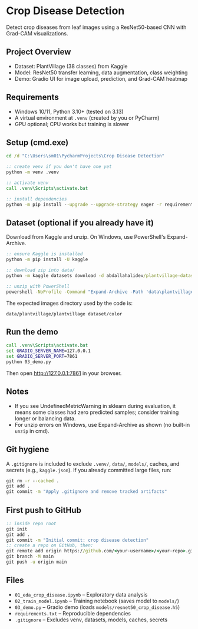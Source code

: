 # Crop Disease Detection

Detect crop diseases from leaf images using a ResNet50-based CNN with Grad-CAM visualizations.

## Project Overview
- Dataset: PlantVillage (38 classes) from Kaggle
- Model: ResNet50 transfer learning, data augmentation, class weighting
- Demo: Gradio UI for image upload, prediction, and Grad-CAM heatmap

## Requirements
- Windows 10/11, Python 3.10+ (tested on 3.13)
- A virtual environment at `.venv` (created by you or PyCharm)
- GPU optional; CPU works but training is slower

## Setup (cmd.exe)
```cmd
cd /d "C:\Users\sm01\PycharmProjects\Crop Disease Detection"

:: create venv if you don't have one yet
python -m venv .venv

:: activate venv
call .venv\Scripts\activate.bat

:: install dependencies
python -m pip install --upgrade --upgrade-strategy eager -r requirements.txt
```

## Dataset (optional if you already have it)
Download from Kaggle and unzip. On Windows, use PowerShell's Expand-Archive.

```cmd
:: ensure Kaggle is installed
python -m pip install -U kaggle

:: download zip into data/
python -m kaggle datasets download -d abdallahalidev/plantvillage-dataset -p data

:: unzip with PowerShell
powershell -NoProfile -Command "Expand-Archive -Path 'data\plantvillage-dataset.zip' -DestinationPath 'data\plantvillage' -Force"
```

The expected images directory used by the code is:
```
data/plantvillage/plantvillage dataset/color
```

## Run the demo
```cmd
call .venv\Scripts\activate.bat
set GRADIO_SERVER_NAME=127.0.0.1
set GRADIO_SERVER_PORT=7861
python 03_demo.py
```
Then open http://127.0.0.1:7861 in your browser.

## Notes
- If you see UndefinedMetricWarning in sklearn during evaluation, it means some classes had zero predicted samples; consider training longer or balancing data.
- For unzip errors on Windows, use Expand-Archive as shown (no built-in `unzip` in cmd).

## Git hygiene
A `.gitignore` is included to exclude `.venv/`, `data/`, `models/`, caches, and secrets (e.g., `kaggle.json`). If you already committed large files, run:
```cmd
git rm -r --cached .
git add .
git commit -m "Apply .gitignore and remove tracked artifacts"
```

## First push to GitHub
```cmd
:: inside repo root
git init
git add .
git commit -m "Initial commit: crop disease detection"
:: create a repo on GitHub, then:
git remote add origin https://github.com/<your-username>/<your-repo>.git
git branch -M main
git push -u origin main
```

## Files
- `01_eda_crop_disease.ipynb` – Exploratory data analysis
- `02_train_model.ipynb` – Training notebook (saves model to `models/`)
- `03_demo.py` – Gradio demo (loads `models/resnet50_crop_disease.h5`)
- `requirements.txt` – Reproducible dependencies
- `.gitignore` – Excludes venv, datasets, models, caches, secrets
